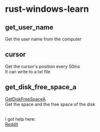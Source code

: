# rust-windows-learn

## get_user_name
Get the user name from the computer

## cursor
Get the cursor's position every 50ms<br>
It can write to a txt file

## get_disk_free_space_a
[GetDiskFreeSpaceA](https://microsoft.github.io/windows-docs-rs/doc/windows/Win32/Storage/FileSystem/fn.GetDiskFreeSpaceA.html)<br>
Get the space and the free space of the disk<br><br>

I got help here:<br>
[Reddit](https://www.reddit.com/r/learnrust/comments/1atdvw0/windows_api/?utm_source=share&utm_medium=web3x&utm_name=web3xcss&utm_term=1&utm_content=share_button)
